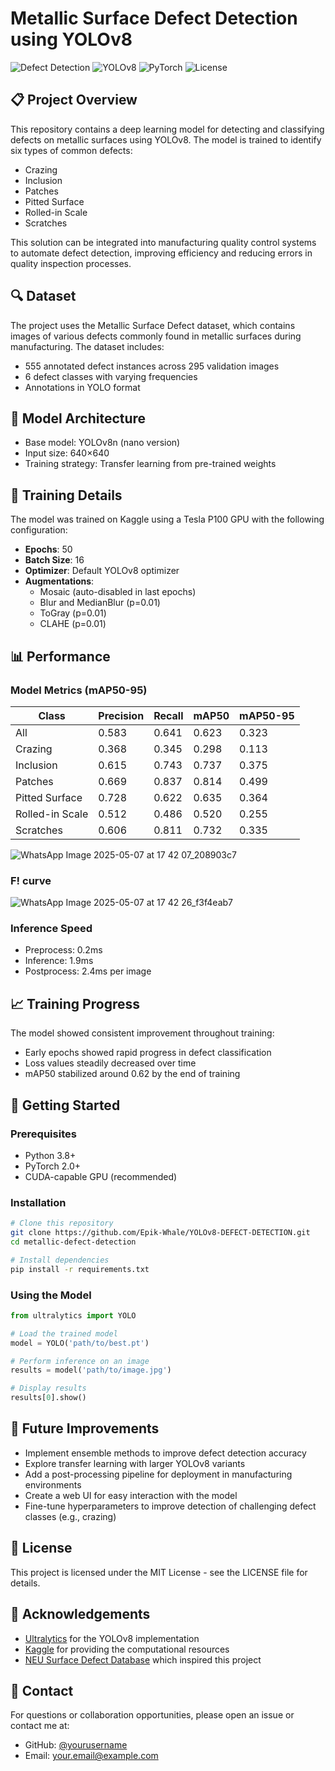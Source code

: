 
# Metallic Surface Defect Detection using YOLOv8

![Defect Detection](https://img.shields.io/badge/Computer%20Vision-Defect%20Detection-blue)
![YOLOv8](https://img.shields.io/badge/Model-YOLOv8-brightgreen)
![PyTorch](https://img.shields.io/badge/Framework-PyTorch-orange)
![License](https://img.shields.io/badge/License-MIT-green)

## 📋 Project Overview

This repository contains a deep learning model for detecting and classifying defects on metallic surfaces using YOLOv8. The model is trained to identify six types of common defects:

- Crazing
- Inclusion
- Patches
- Pitted Surface
- Rolled-in Scale
- Scratches

This solution can be integrated into manufacturing quality control systems to automate defect detection, improving efficiency and reducing errors in quality inspection processes.

## 🔍 Dataset

The project uses the Metallic Surface Defect dataset, which contains images of various defects commonly found in metallic surfaces during manufacturing. The dataset includes:

- 555 annotated defect instances across 295 validation images
- 6 defect classes with varying frequencies
- Annotations in YOLO format

## 🧠 Model Architecture

- Base model: YOLOv8n (nano version)
- Input size: 640×640
- Training strategy: Transfer learning from pre-trained weights

## 🔧 Training Details

The model was trained on Kaggle using a Tesla P100 GPU with the following configuration:

- **Epochs**: 50
- **Batch Size**: 16
- **Optimizer**: Default YOLOv8 optimizer
- **Augmentations**: 
  - Mosaic (auto-disabled in last epochs)
  - Blur and MedianBlur (p=0.01)
  - ToGray (p=0.01)
  - CLAHE (p=0.01)

## 📊 Performance

### Model Metrics (mAP50-95)

| Class           | Precision | Recall | mAP50 | mAP50-95 |
|-----------------|-----------|--------|-------|----------|
| All             | 0.583     | 0.641  | 0.623 | 0.323    |
| Crazing         | 0.368     | 0.345  | 0.298 | 0.113    |
| Inclusion       | 0.615     | 0.743  | 0.737 | 0.375    |
| Patches         | 0.669     | 0.837  | 0.814 | 0.499    |
| Pitted Surface  | 0.728     | 0.622  | 0.635 | 0.364    |
| Rolled-in Scale | 0.512     | 0.486  | 0.520 | 0.255    |
| Scratches       | 0.606     | 0.811  | 0.732 | 0.335    |

![WhatsApp Image 2025-05-07 at 17 42 07_208903c7](https://github.com/user-attachments/assets/ebd1b303-f832-423c-82fc-4b4e5af26d5f)

### F! curve

![WhatsApp Image 2025-05-07 at 17 42 26_f3f4eab7](https://github.com/user-attachments/assets/b16349cc-b32f-4222-9ba4-f91424907976)


### Inference Speed
- Preprocess: 0.2ms
- Inference: 1.9ms
- Postprocess: 2.4ms per image

## 📈 Training Progress

The model showed consistent improvement throughout training:
- Early epochs showed rapid progress in defect classification
- Loss values steadily decreased over time
- mAP50 stabilized around 0.62 by the end of training

## 🚀 Getting Started

### Prerequisites
- Python 3.8+
- PyTorch 2.0+
- CUDA-capable GPU (recommended)

### Installation

```bash
# Clone this repository
git clone https://github.com/Epik-Whale/YOLOv8-DEFECT-DETECTION.git
cd metallic-defect-detection

# Install dependencies
pip install -r requirements.txt
```

### Using the Model

```python
from ultralytics import YOLO

# Load the trained model
model = YOLO('path/to/best.pt')

# Perform inference on an image
results = model('path/to/image.jpg')

# Display results
results[0].show()
```

## 🔮 Future Improvements

- Implement ensemble methods to improve defect detection accuracy
- Explore transfer learning with larger YOLOv8 variants
- Add a post-processing pipeline for deployment in manufacturing environments
- Create a web UI for easy interaction with the model
- Fine-tune hyperparameters to improve detection of challenging defect classes (e.g., crazing)

## 📝 License

This project is licensed under the MIT License - see the LICENSE file for details.

## 🙏 Acknowledgements

- [Ultralytics](https://github.com/ultralytics/ultralytics) for the YOLOv8 implementation
- [Kaggle](https://www.kaggle.com) for providing the computational resources
- [NEU Surface Defect Database](http://faculty.neu.edu.cn/songkc/en/zsresource.html) which inspired this project

## 📧 Contact

For questions or collaboration opportunities, please open an issue or contact me at:
- GitHub: [@yourusername](https://github.com/yourusername)
- Email: your.email@example.com

